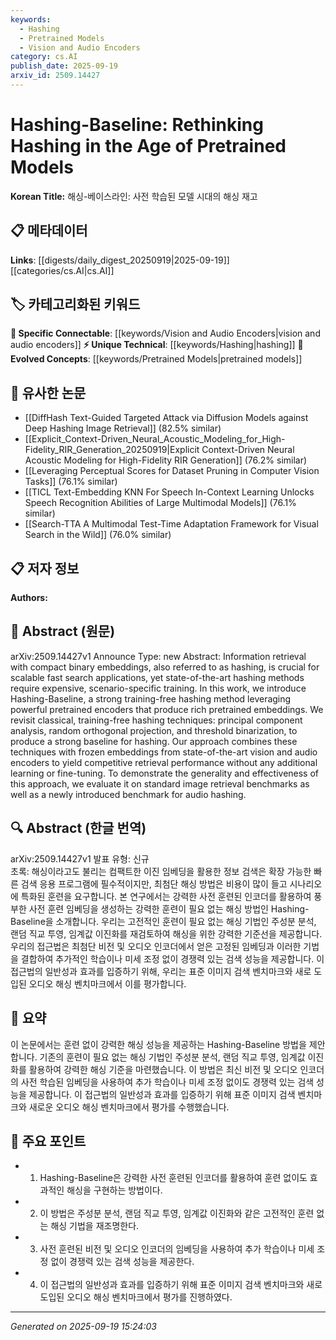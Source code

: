 ```yaml
---
keywords:
  - Hashing
  - Pretrained Models
  - Vision and Audio Encoders
category: cs.AI
publish_date: 2025-09-19
arxiv_id: 2509.14427
---
```


<!-- KEYWORD_LINKING_METADATA:
{
  "processed_timestamp": "2025-09-22 21:40:48.348588",
  "vocabulary_version": "1.0",
  "selected_keywords": [
    "Hashing",
    "Pretrained Models",
    "Vision and Audio Encoders"
  ],
  "rejected_keywords": [
    "Principal Component Analysis"
  ],
  "similarity_scores": {
    "Hashing": 0.85,
    "Pretrained Models": 0.8,
    "Vision and Audio Encoders": 0.78
  },
  "extraction_method": "AI_prompt_based",
  "budget_applied": true
}
-->


# Hashing-Baseline: Rethinking Hashing in the Age of Pretrained Models

**Korean Title:** 해싱-베이스라인: 사전 학습된 모델 시대의 해싱 재고

## 📋 메타데이터

**Links**: [[digests/daily_digest_20250919|2025-09-19]]   [[categories/cs.AI|cs.AI]]

## 🏷️ 카테고리화된 키워드
**🔗 Specific Connectable**: [[keywords/Vision and Audio Encoders|vision and audio encoders]]
**⚡ Unique Technical**: [[keywords/Hashing|hashing]]
**🚀 Evolved Concepts**: [[keywords/Pretrained Models|pretrained models]]

## 🔗 유사한 논문
- [[DiffHash Text-Guided Targeted Attack via Diffusion Models against Deep Hashing Image Retrieval]] (82.5% similar)
- [[Explicit_Context-Driven_Neural_Acoustic_Modeling_for_High-Fidelity_RIR_Generation_20250919|Explicit Context-Driven Neural Acoustic Modeling for High-Fidelity RIR Generation]] (76.2% similar)
- [[Leveraging Perceptual Scores for Dataset Pruning in Computer Vision Tasks]] (76.1% similar)
- [[TICL Text-Embedding KNN For Speech In-Context Learning Unlocks Speech Recognition Abilities of Large Multimodal Models]] (76.1% similar)
- [[Search-TTA A Multimodal Test-Time Adaptation Framework for Visual Search in the Wild]] (76.0% similar)

## 📋 저자 정보

**Authors:** 

## 📄 Abstract (원문)

arXiv:2509.14427v1 Announce Type: new 
Abstract: Information retrieval with compact binary embeddings, also referred to as hashing, is crucial for scalable fast search applications, yet state-of-the-art hashing methods require expensive, scenario-specific training. In this work, we introduce Hashing-Baseline, a strong training-free hashing method leveraging powerful pretrained encoders that produce rich pretrained embeddings. We revisit classical, training-free hashing techniques: principal component analysis, random orthogonal projection, and threshold binarization, to produce a strong baseline for hashing. Our approach combines these techniques with frozen embeddings from state-of-the-art vision and audio encoders to yield competitive retrieval performance without any additional learning or fine-tuning. To demonstrate the generality and effectiveness of this approach, we evaluate it on standard image retrieval benchmarks as well as a newly introduced benchmark for audio hashing.

## 🔍 Abstract (한글 번역)

arXiv:2509.14427v1 발표 유형: 신규  
초록: 해싱이라고도 불리는 컴팩트한 이진 임베딩을 활용한 정보 검색은 확장 가능한 빠른 검색 응용 프로그램에 필수적이지만, 최첨단 해싱 방법은 비용이 많이 들고 시나리오에 특화된 훈련을 요구합니다. 본 연구에서는 강력한 사전 훈련된 인코더를 활용하여 풍부한 사전 훈련 임베딩을 생성하는 강력한 훈련이 필요 없는 해싱 방법인 Hashing-Baseline을 소개합니다. 우리는 고전적인 훈련이 필요 없는 해싱 기법인 주성분 분석, 랜덤 직교 투영, 임계값 이진화를 재검토하여 해싱을 위한 강력한 기준선을 제공합니다. 우리의 접근법은 최첨단 비전 및 오디오 인코더에서 얻은 고정된 임베딩과 이러한 기법을 결합하여 추가적인 학습이나 미세 조정 없이 경쟁력 있는 검색 성능을 제공합니다. 이 접근법의 일반성과 효과를 입증하기 위해, 우리는 표준 이미지 검색 벤치마크와 새로 도입된 오디오 해싱 벤치마크에서 이를 평가합니다.

## 📝 요약

이 논문에서는 훈련 없이 강력한 해싱 성능을 제공하는 Hashing-Baseline 방법을 제안합니다. 기존의 훈련이 필요 없는 해싱 기법인 주성분 분석, 랜덤 직교 투영, 임계값 이진화를 활용하여 강력한 해싱 기준을 마련했습니다. 이 방법은 최신 비전 및 오디오 인코더의 사전 학습된 임베딩을 사용하여 추가 학습이나 미세 조정 없이도 경쟁력 있는 검색 성능을 제공합니다. 이 접근법의 일반성과 효과를 입증하기 위해 표준 이미지 검색 벤치마크와 새로운 오디오 해싱 벤치마크에서 평가를 수행했습니다.

## 🎯 주요 포인트

- 1. Hashing-Baseline은 강력한 사전 훈련된 인코더를 활용하여 훈련 없이도 효과적인 해싱을 구현하는 방법이다.

- 2. 이 방법은 주성분 분석, 랜덤 직교 투영, 임계값 이진화와 같은 고전적인 훈련 없는 해싱 기법을 재조명한다.

- 3. 사전 훈련된 비전 및 오디오 인코더의 임베딩을 사용하여 추가 학습이나 미세 조정 없이 경쟁력 있는 검색 성능을 제공한다.

- 4. 이 접근법의 일반성과 효과를 입증하기 위해 표준 이미지 검색 벤치마크와 새로 도입된 오디오 해싱 벤치마크에서 평가를 진행하였다.

---

*Generated on 2025-09-19 15:24:03*